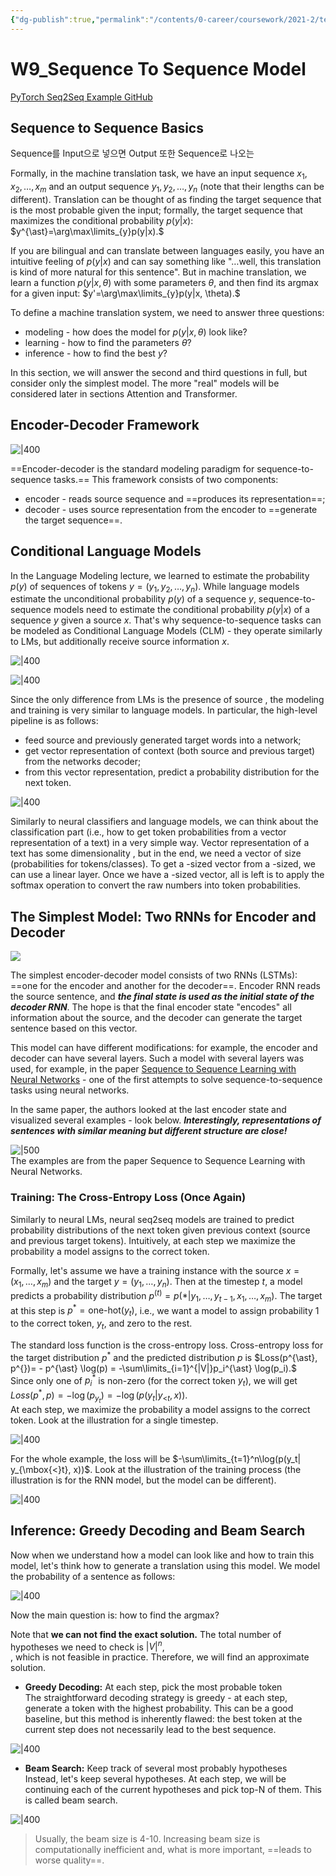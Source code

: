 ```yaml
---
{"dg-publish":true,"permalink":"/contents/0-career/coursework/2021-2/text-and-natural-language-big-data/note/w9-sequence-to-sequence-model/","dgHomeLink":true,"dgPassFrontmatter":false,"dgShowBacklinks":false,"dgShowLocalGraph":false,"dgShowInlineTitle":false}
---
```


# W9_Sequence To Sequence Model

[PyTorch Seq2Seq Example GitHub](https://github.com/bentrevett/pytorch-seq2seq)

## Sequence to Sequence Basics

Sequence를 Input으로 넣으면 Output 또한 Sequence로 나오는

Formally, in the machine translation task, we have an input sequence $x_1, x_2, \dots, x_m$ and an output sequence $y_1, y_2, \dots, y_n$ (note that their lengths can be different). Translation can be thought of as finding the target sequence that is the most probable given the input; formally, the target sequence that maximizes the conditional probability $p(y|x)$: $y^{\ast}=\arg\max\limits_{y}p(y|x).$

If you are bilingual and can translate between languages easily, you have an intuitive feeling of $p(y|x)$ and can say something like "…well, this translation is kind of more natural for this sentence". But in machine translation, we learn a function $p(y|x, \theta)$ with some parameters $\theta$, and then find its argmax for a given input: $y'=\arg\max\limits_{y}p(y|x, \theta).$

To define a machine translation system, we need to answer three questions:

- modeling - how does the model for $p(y|x, \theta)$ look like?
- learning - how to find the parameters $\theta$?
- inference - how to find the best $y$?

In this section, we will answer the second and third questions in full, but consider only the simplest model. The more "real" models will be considered later in sections Attention and Transformer.

## Encoder-Decoder Framework

![|400](https://lena-voita.github.io/resources/lectures/seq2seq/general/enc_dec-min.png)

==Encoder-decoder is the standard modeling paradigm for sequence-to-sequence tasks.== This framework consists of two components:

- encoder - reads source sequence and ==produces its representation==;
- decoder - uses source representation from the encoder to ==generate the target sequence==.

## Conditional Language Models

In the Language Modeling lecture, we learned to estimate the probability $p(y)$ of sequences of tokens $y=(y_1, y_2, \dots, y_n)$. While language models estimate the unconditional probability $p(y)$ of a sequence $y$, sequence-to-sequence models need to estimate the conditional probability $p(y|x)$ of a sequence $y$ given a source $x$. That's why sequence-to-sequence tasks can be modeled as Conditional Language Models (CLM) - they operate similarly to LMs, but additionally receive source information $x$.


![|400](https://lena-voita.github.io/resources/lectures/seq2seq/general/lm_clm-min.png)


![|400](https://lena-voita.github.io/resources/lectures/seq2seq/general/enc_dec_prob_idea.gif)

Since the only difference from LMs is the presence of source , the modeling and training is very similar to language models. In particular, the high-level pipeline is as follows:

- feed source and previously generated target words into a network;
- get vector representation of context (both source and previous target) from the networks decoder;
- from this vector representation, predict a probability distribution for the next token.

![|400](https://lena-voita.github.io/resources/lectures/seq2seq/general/enc_dec_linear_out-min.png)

Similarly to neural classifiers and language models, we can think about the classification part (i.e., how to get token probabilities from a vector representation of a text) in a very simple way. Vector representation of a text has some dimensionality , but in the end, we need a vector of size (probabilities for tokens/classes). To get a -sized vector from a -sized, we can use a linear layer. Once we have a -sized vector, all is left is to apply the softmax operation to convert the raw numbers into token probabilities.

## The Simplest Model: Two RNNs for Encoder and Decoder

![](https://lena-voita.github.io/resources/lectures/seq2seq/general/enc_dec_simple_rnn-min.png)

The simplest encoder-decoder model consists of two RNNs (LSTMs): ==one for the encoder and another for the decoder==. Encoder RNN reads the source sentence, and _**the final state is used as the initial state of the decoder RNN**_. The hope is that the final encoder state "encodes" all information about the source, and the decoder can generate the target sentence based on this vector.

This model can have different modifications: for example, the encoder and decoder can have several layers. Such a model with several layers was used, for example, in the paper [Sequence to Sequence Learning with Neural Networks](https://arxiv.org/pdf/1409.3215.pdf) - one of the first attempts to solve sequence-to-sequence tasks using neural networks.

In the same paper, the authors looked at the last encoder state and visualized several examples - look below. _**Interestingly, representations of sentences with similar meaning but different structure are close!**_

![|500](https://lena-voita.github.io/resources/lectures/seq2seq/general/rnn_simple_examples-min.png)  
The examples are from the paper Sequence to Sequence Learning with Neural Networks.

### Training: The Cross-Entropy Loss (Once Again)

Similarly to neural LMs, neural seq2seq models are trained to predict probability distributions of the next token given previous context (source and previous target tokens). Intuitively, at each step we maximize the probability a model assigns to the correct token.

Formally, let's assume we have a training instance with the source $x=(x_1, \dots, x_m)$ and the target $y=(y_1, \dots, y_n)$. Then at the timestep $t$, a model predicts a probability distribution $p^{(t)} = p(\ast|y_1, \dots, y_{t-1}, x_1, \dots, x_m)$. The target at this step is $p^{\ast}=\mbox{one-hot}(y_t)$, i.e., we want a model to assign probability 1 to the correct token, $y_t$, and zero to the rest.

The standard loss function is the cross-entropy loss. Cross-entropy loss for the target distribution $p^{\ast}$ and the predicted distribution $p^{}$ is $Loss(p^{\ast}, p^{})= - p^{\ast} \log(p) = -\sum\limits_{i=1}^{|V|}p_i^{\ast} \log(p_i).$  
Since only one of $p_i^{\ast}$ is non-zero (for the correct token $y_t$), we will get $Loss(p^{\ast}, p) = -\log(p_{y_t})=-\log(p(y_t| y_{\mbox{<}t}, x)).$  
At each step, we maximize the probability a model assigns to the correct token. Look at the illustration for a single timestep.

![|400](https://lena-voita.github.io/resources/lectures/seq2seq/general/one_step_loss_intuition-min.png)

For the whole example, the loss will be $-\sum\limits_{t=1}^n\log(p(y_t| y_{\mbox{<}t}, x))$. Look at the illustration of the training process (the illustration is for the RNN model, but the model can be different).

![|400](https://lena-voita.github.io/resources/lectures/seq2seq/general/seq2seq_training_with_target.gif)

## Inference: Greedy Decoding and Beam Search

Now when we understand how a model can look like and how to train this model, let's think how to generate a translation using this model. We model the probability of a sentence as follows:

![|400](https://lena-voita.github.io/resources/lectures/seq2seq/general/inference_formula-min.png)

Now the main question is: how to find the argmax?

Note that **we can not find the exact solution.** The total number of hypotheses we need to check is $|V|^n$,  
, which is not feasible in practice. Therefore, we will find an approximate solution.

- **Greedy Decoding:** At each step, pick the most probable token  
The straightforward decoding strategy is greedy - at each step, generate a token with the highest probability. This can be a good baseline, but this method is inherently flawed: the best token at the current step does not necessarily lead to the best sequence.

![|400](https://lena-voita.github.io/resources/lectures/seq2seq/general/greedy_is_bad-min.png)

- **Beam Search:** Keep track of several most probably hypotheses  
Instead, let's keep several hypotheses. At each step, we will be continuing each of the current hypotheses and pick top-N of them. This is called beam search.

![|400](https://lena-voita.github.io/resources/lectures/seq2seq/general/beam_search.gif)

> Usually, the beam size is 4-10. Increasing beam size is computationally inefficient and, what is more important, ==leads to worse quality==.
